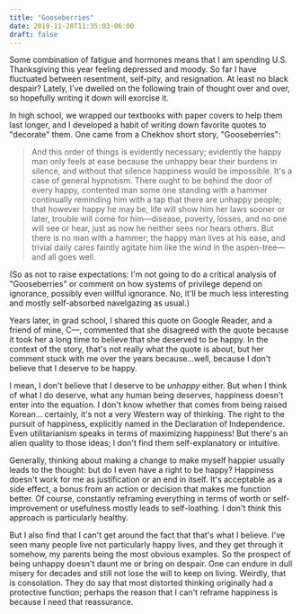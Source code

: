 ```yaml
---
title: "Gooseberries"
date: 2019-11-28T11:35:03-06:00
draft: false
---
```


Some combination of fatigue and hormones means that I am spending U.S. Thanksgiving this year feeling depressed and moody. So far I have fluctuated between resentment, self-pity, and resignation. At least no black despair? Lately, I've dwelled on the following train of thought over and over, so hopefully writing it down will exorcise it.

In high school, we wrapped our textbooks with paper covers to help them last longer, and I developed a habit of writing down favorite quotes to "decorate" them. One came from a Chekhov short story, "Gooseberries":

> And this order of things is evidently necessary; evidently the happy man only feels at ease because the unhappy bear their burdens in silence, and without that silence happiness would be impossible. It's a case of general hypnotism. There ought to be behind the door of every happy, contented man some one standing with a hammer continually reminding him with a tap that there are unhappy people; that however happy he may be, life will show him her laws sooner or later, trouble will come for him—disease, poverty, losses, and no one will see or hear, just as now he neither sees nor hears others. But there is no man with a hammer; the happy man lives at his ease, and trivial daily cares faintly agitate him like the wind in the aspen-tree—and all goes well.

(So as not to raise expectations: I'm not going to do a critical analysis of "Gooseberries" or comment on how systems of privilege depend on ignorance, possibly even willful ignorance. No, it'll be much less interesting and mostly self-absorbed navelgazing as usual.)

Years later, in grad school, I shared this quote on Google Reader, and a friend of mine, C—, commented that she disagreed with the quote because it took her a long time to believe that she deserved to be happy. In the context of the story, that's not really what the quote is about, but her comment stuck with me over the years because...well, because I don't believe that I deserve to be happy.

I mean, I don't believe that I deserve to be _unhappy_ either. But when I think of what I do deserve, what any human being deserves, happiness doesn't enter into the equation. I don't know whether that comes from being raised Korean... certainly, it's not a very Western way of thinking. The right to the pursuit of happiness, explicitly named in the Declaration of Independence. Even utilitarianism speaks in terms of maximizing happiness! But there's an alien quality to those ideas; I don't find them self-explanatory or intuitive.

Generally, thinking about making a change to make myself happier usually leads to the thought: but do I even have a right to be happy? Happiness doesn't work for me as justification or an end in itself. It's acceptable as a side effect, a bonus from an action or decision that makes me function better. Of course, constantly reframing everything in terms of worth or self-improvement or usefulness mostly leads to self-loathing. I don't think this approach is particularly healthy.

But I also find that I can't get around the fact that that's what I believe. I've seen many people live not particularly happy lives, and they get through it somehow, my parents being the most obvious examples. So the prospect of being unhappy doesn't daunt me or bring on despair. One can endure in dull misery for decades and still not lose the will to keep on living. Weirdly, that is consolation. They do say that most distorted thinking originally had a protective function; perhaps the reason that I can't reframe happiness is because I need that reassurance.
